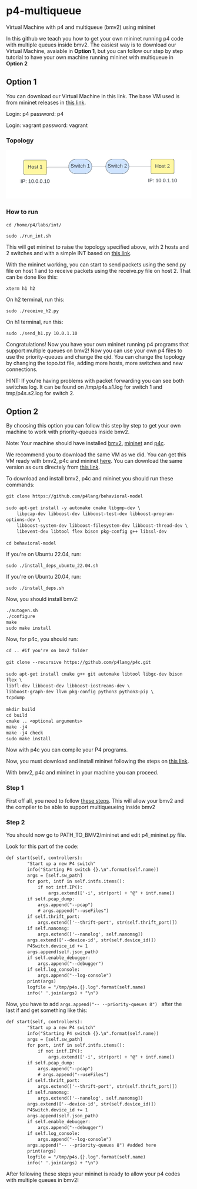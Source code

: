 # p4-multiqueue
Virtual Machine with p4 and multiqueue (bmv2) using mininet

In this github we teach you how to get your own mininet running p4 code with multiple queues inside bmv2.
The easiest way is to download our Virtual Machine, avaiable in **Option 1**, but you can follow our step by step tutorial to have your own machine running mininet with multiqueue in **Option 2**

## Option 1
You can download our Virtual Machine in this link. The base VM used is from mininet releases in [this link](https://github.com/mininet/mininet/releases/).

Login: p4
password: p4

Login: vagrant
password: vagrant

### Topology
<img src="https://github.com/dcomp-leris/p4-multiqueue/blob/main/Topology.png" alt="P4 Topology, including two switches and two hosts">

### How to run

```
cd /home/p4/labs/int/
```
```
sudo ./run_int.sh
```

This will get mininet to raise the topology specified above, with 2 hosts and 2 switches and with a simple INT based on [this link](https://github.com/dcomp-leris/InbandNetworkTelemetry-P4). 

With the mininet working, you can start to send packets using the send.py file on host 1 and to receive packets using the receive.py file on host 2. That can be done like this:


```
xterm h1 h2
```
On h2 terminal, run this:
```
sudo ./receive_h2.py
```

On h1 terminal, run this:
```
sudo ./send_h1.py 10.0.1.10
```

Congratulations! Now you have your own mininet running p4 programs that support multiple queues on bmv2!
Now you can use your own p4 files to use the priority-queues and change the qid.
You can change the topology by changing the topo.txt file, adding more hosts, more switches and new connections.

HINT: If you're having problems with packet forwarding you can see both switches log. It can be found on /tmp/p4s.s1.log for switch 1 and tmp/p4s.s2.log for switch 2.

## Option 2
By choosing this option you can follow this step by step to get your own machine to work with priority-queues inside bmv2.

Note: Your machine should have installed [bmv2](https://github.com/p4lang/behavioral-model), [mininet](https://github.com/mininet/mininet) and [p4c](https://github.com/p4lang/p4c).


We recommend you to download the same VM as we did. You can get this VM ready with bmv2, p4c and mininet [here](https://github.com/jafingerhut/p4-guide/blob/master/bin/README-install-troubleshooting.md). You can download the same version as ours directely from [this link](https://drive.google.com/file/d/1_1CCNnJeQRpAfhTpw-m2LZ2T97QWgKp8/view?pli=1).

To download and install bmv2, p4c and mininet you should run these commands:
``` 
git clone https://github.com/p4lang/behavioral-model

sudo apt-get install -y automake cmake libgmp-dev \
    libpcap-dev libboost-dev libboost-test-dev libboost-program-options-dev \
    libboost-system-dev libboost-filesystem-dev libboost-thread-dev \
    libevent-dev libtool flex bison pkg-config g++ libssl-dev

cd behavioral-model
```

If you're on Ubuntu 22.04, run:
```
sudo ./install_deps_ubuntu_22.04.sh
```

If you're on Ubuntu 20.04, run:
```
sudo ./install_deps.sh
```

Now, you should install bmv2:
```
./autogen.sh
./configure
make
sudo make install
```

Now, for p4c, you should run:
```
cd .. #if you're on bmv2 folder

git clone --recursive https://github.com/p4lang/p4c.git

sudo apt-get install cmake g++ git automake libtool libgc-dev bison flex \
libfl-dev libboost-dev libboost-iostreams-dev \
libboost-graph-dev llvm pkg-config python3 python3-pip \
tcpdump

mkdir build
cd build
cmake .. <optional arguments>
make -j4
make -j4 check
sudo make install
```

Now with p4c you can compile your P4 programs.

Now, you must download and install mininet following the steps on [this link](https://github.com/mininet/mininet).

With bmv2, p4c and mininet in your machine you can proceed.

### Step 1
First off all, you need to follow [these steps](https://github.com/nsg-ethz/p4-learning/tree/master/examples/multiqueueing). This will allow your bmv2 and the compiler to be able to support multiqueueing inside bmv2

### Step 2
You should now go to PATH_TO_BMV2/mininet and edit p4_mininet.py file. 

Look for this part of the code:
```
def start(self, controllers):
        "Start up a new P4 switch"
        info("Starting P4 switch {}.\n".format(self.name))
        args = [self.sw_path]
        for port, intf in self.intfs.items():
            if not intf.IP():
                args.extend(['-i', str(port) + "@" + intf.name])
        if self.pcap_dump:
            args.append("--pcap")
            # args.append("--useFiles")
        if self.thrift_port:
            args.extend(['--thrift-port', str(self.thrift_port)])
        if self.nanomsg:
            args.extend(['--nanolog', self.nanomsg])
        args.extend(['--device-id', str(self.device_id)])
        P4Switch.device_id += 1
        args.append(self.json_path)
        if self.enable_debugger:
            args.append("--debugger")
        if self.log_console:
            args.append("--log-console")
        print(args)
        logfile = "/tmp/p4s.{}.log".format(self.name)
        info(' '.join(args) + "\n")
```

Now, you have to add ``` args.append("-- --priority-queues 8")  ``` after the last if and get something like this:

```
def start(self, controllers):
        "Start up a new P4 switch"
        info("Starting P4 switch {}.\n".format(self.name))
        args = [self.sw_path]
        for port, intf in self.intfs.items():
            if not intf.IP():
                args.extend(['-i', str(port) + "@" + intf.name])
        if self.pcap_dump:
            args.append("--pcap")
            # args.append("--useFiles")
        if self.thrift_port:
            args.extend(['--thrift-port', str(self.thrift_port)])
        if self.nanomsg:
            args.extend(['--nanolog', self.nanomsg])
        args.extend(['--device-id', str(self.device_id)])
        P4Switch.device_id += 1
        args.append(self.json_path)
        if self.enable_debugger:
            args.append("--debugger")
        if self.log_console:
            args.append("--log-console")
        args.append("-- --priority-queues 8") #added here
        print(args)
        logfile = "/tmp/p4s.{}.log".format(self.name)
        info(' '.join(args) + "\n")
```

After following these steps your mininet is ready to allow your p4 codes with multiple queues in bmv2!
